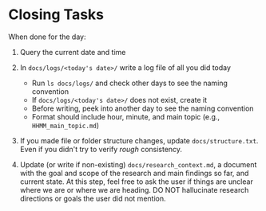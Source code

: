 # Closing Tasks

When done for the day:

1. Query the current date and time
2. In `docs/logs/<today's date>/` write a log file of all you did today
   - Run `ls docs/logs/` and check other days to see the naming convention
   - If `docs/logs/<today's date>/` does not exist, create it
   - Before writing, peek into another day to see the naming convention
   - Format should include hour, minute, and main topic (e.g., `HHMM_main_topic.md`)

3. If you made file or folder structure changes, update `docs/structure.txt`. Even if you didn't try to verify *rough* consistency.

4. Update (or write if non-existing) `docs/research_context.md`, a document with the goal and scope of the research and main findings so far, and current state. At this step, feel free to ask the user if things are unclear where we are or where we are heading. DO NOT hallucinate research directions or goals the user did not mention.